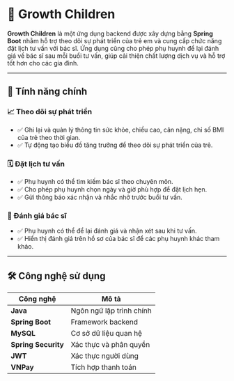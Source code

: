 # 🌱 Growth Children

**Growth Children** là một ứng dụng backend được xây dựng bằng **Spring Boot** nhằm hỗ trợ theo dõi sự phát triển của trẻ em và cung cấp chức năng đặt lịch tư vấn với bác sĩ. Ứng dụng cũng cho phép phụ huynh để lại đánh giá về bác sĩ sau mỗi buổi tư vấn, giúp cải thiện chất lượng dịch vụ và hỗ trợ tốt hơn cho các gia đình.

---

## 🚀 Tính năng chính  
### 📈 Theo dõi sự phát triển  
- ✅ Ghi lại và quản lý thông tin sức khỏe, chiều cao, cân nặng, chỉ số BMI của trẻ theo thời gian.  
- ✅ Tự động tạo biểu đồ tăng trưởng để theo dõi sự phát triển của trẻ.  

### 🗓️ Đặt lịch tư vấn  
- ✅ Phụ huynh có thể tìm kiếm bác sĩ theo chuyên môn.  
- ✅ Cho phép phụ huynh chọn ngày và giờ phù hợp để đặt lịch hẹn.  
- ✅ Gửi thông báo xác nhận và nhắc nhở trước buổi tư vấn.  

### 🌟 Đánh giá bác sĩ  
- ✅ Phụ huynh có thể để lại đánh giá và nhận xét sau khi tư vấn.  
- ✅ Hiển thị đánh giá trên hồ sơ của bác sĩ để các phụ huynh khác tham khảo.  

---

## 🛠️ Công nghệ sử dụng  
| Công nghệ | Mô tả |
|----------|--------|
| **Java** | Ngôn ngữ lập trình chính |
| **Spring Boot** | Framework backend |
| **MySQL** | Cơ sở dữ liệu quan hệ |
| **Spring Security** | Xác thực và phân quyền |
| **JWT** | Xác thực người dùng |
| **VNPay** | Tích hợp thanh toán |

